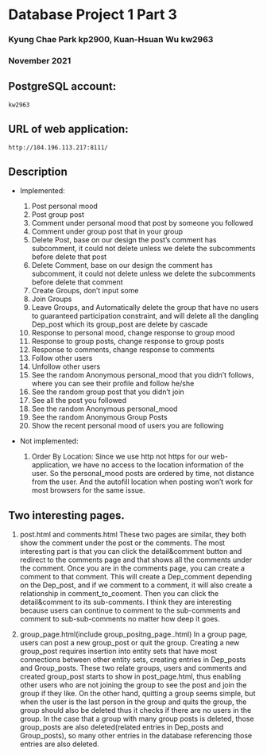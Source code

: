 # Database Project 1 Part 3
### Kyung Chae Park kp2900, Kuan-Hsuan Wu kw2963  
### November 2021  
  

## PostgreSQL  account:
    kw2963

## URL of web application:
    http://104.196.113.217:8111/

## Description
- Implemented:
  1. Post personal mood
  2. Post group post
  3. Comment under personal mood that post by someone you followed
  4. Comment under group post that in your group
  5. Delete Post, base on our design the post’s comment has subcomment, it could not delete unless we delete the subcomments before delete that post
  6. Delete Comment, base on our design the comment has subcomment, it could not delete unless we delete the subcomments before delete that comment
  7. Create Groups, don’t input some 
  8. Join Groups
  9. Leave Groups, and Automatically delete the group that have no users to guaranteed participation constraint, and will delete all the dangling Dep_post which its group_post are delete by cascade
  10. Response to personal mood, change response to group mood
  11. Response to group posts, change response to group posts
  12. Response to comments, change response to comments
  13. Follow other users
  14. Unfollow other users
  15. See the random Anonymous personal_mood that you didn’t follows, where you can see their profile and follow he/she
  16. See the random group post that you didn’t join
  17. See all the post you followed
  18. See the random Anonymous personal_mood
  19. See the random Anonymous Group Posts
  20. Show the recent personal mood of users you are following

- Not implemented:
  1. Order By Location: Since we use http not https for our web-application, we have no access to the location information of the user. So the personal_mood posts are ordered by time, not distance from the user. And the autofill location when posting won’t work for most browsers for the same issue.

## Two interesting pages.
1. post.html and comments.html
These two pages are similar, they both show the comment under the post or the comments. The most interesting part is that you can click the detail&comment button and redirect to the comments page and that shows all the comments under the comment. Once you are in the comments page, you can create a comment to that comment. This will create a Dep_comment depending on the Dep_post, and if we comment to a comment, it will also create a relationship in comment_to_cooment. Then you can click the detail&comment to its sub-comments. I think they are interesting because users can continue to comment to the sub-comments and comment to sub-sub-comments no matter how deep it goes.


2. group_page.html(include group_positng_page..html)
In a group page, users can post a new group_post or quit the group. Creating a new group_post requires insertion into entity sets that have most connections between other entity sets, creating entries in Dep_posts and Group_posts. These two relate groups, users and comments and created group_post starts to show in post_page.html, thus enabling other users who are not joining the group to see the post and join the group if they like. On the other hand, quitting a group seems simple, but when the user is the last person in the group and quits the group, the group should also be deleted thus it checks if there are no users in the group. In the case that a group with many group posts is deleted, those group_posts are also deleted(related entries in Dep_posts and Group_posts), so many other entries in the database referencing those entries are also deleted. 
